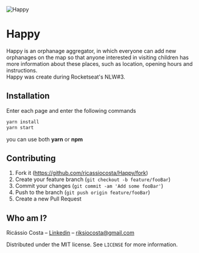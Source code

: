 ![Happy](https://drive.google.com/uc?export=view&id=1Ibh5DaxmvYFxp_8VrdWvzi-cdB3rBBCQ)

# Happy

Happy is an orphanage aggregator, in which everyone can add new orphanages on the map so that anyone interested in visiting children has more information about these places, such as location, opening hours and instructions.<br/>
Happy was create during Rocketseat's NLW#3.

## Installation

Enter each page and enter the following commands

```sh
yarn install
yarn start
```

you can use both <strong>yarn</strong> or <strong>npm</strong>

## Contributing

1. Fork it (<https://github.com/ricassiocosta/Happy/fork>)
2. Create your feature branch (`git checkout -b feature/fooBar`)
3. Commit your changes (`git commit -am 'Add some fooBar'`)
4. Push to the branch (`git push origin feature/fooBar`)
5. Create a new Pull Request

## Who am I?

Ricássio Costa – [Linkedin](https://linkedin.com/in/ricassiocosta) – riksiocosta@gmail.com

Distributed under the MIT license. See `LICENSE` for more information.

<!-- Markdown link & img dfn's -->

[npm-image]: https://img.shields.io/npm/v/datadog-metrics.svg?style=flat-square
